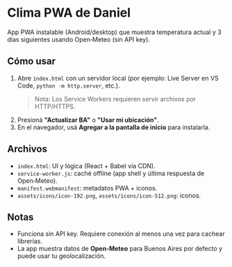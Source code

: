 # Clima PWA de Daniel

App PWA instalable (Android/desktop) que muestra temperatura actual y 3 días siguientes usando Open‑Meteo (sin API key).

## Cómo usar
1. Abre `index.html` con un servidor local (por ejemplo: Live Server en VS Code, `python -m http.server`, etc.).
   > Nota: Los Service Workers requieren servir archivos por HTTP/HTTPS.
2. Presioná **"Actualizar BA"** o **"Usar mi ubicación"**.
3. En el navegador, usá **Agregar a la pantalla de inicio** para instalarla.

## Archivos
- `index.html`: UI y lógica (React + Babel vía CDN).
- `service-worker.js`: caché offline (app shell y última respuesta de Open‑Meteo).
- `manifest.webmanifest`: metadatos PWA + iconos.
- `assets/icons/icon-192.png`, `assets/icons/icon-512.png`: iconos.

## Notas
- Funciona sin API key. Requiere conexión al menos una vez para cachear librerías.
- La app muestra datos de **Open‑Meteo** para Buenos Aires por defecto y puede usar tu geolocalización.
